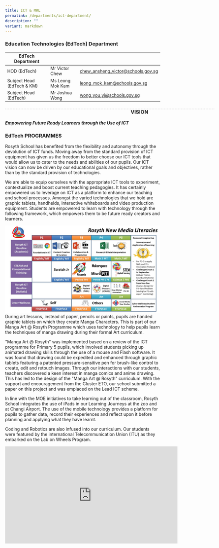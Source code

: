 ```yaml
---
title: ICT & MRL
permalink: /departments/ict-department/
description: ""
variant: markdown
---
```

### Education Technologies (EdTech) Department

| EdTech Department | | |
| -------- | -------- | -------- |
| HOD (EdTech) | Mr Victor Chew | chew_ansheng_victor@schools.gov.sg | 
|Subject Head (EdTech &amp; KM) | Ms Leong Mok Kam | leong_mok_kam@schools.gov.sg |
|Subject Head (EdTech) | Mr Joshua Wong| wong_you_yi@schools.gov.sg |

<div style="line-height: 19.6px; width: 408px; float: left;"><div style="margin-top: 8px; margin-bottom: 8px; line-height: 19.6px; width: 680px; border-bottom: 1px dashed rgb(204, 204, 204); height: 1px; clear: both;"></div></div>

### VISION

***Empowering Future Ready Learners through the Use of ICT***

### EdTech PROGRAMMES

Rosyth School has benefited from the flexibility and autonomy through the devolution of ICT funds. Moving away from the standard provision of ICT equipment has given us the freedom to better choose our ICT tools that would allow us to cater to the needs and abilities of our pupils. Our ICT vision can now be driven by our educational goals and objectives, rather than by the standard provision of technologies.

We are able to equip ourselves with the appropriate ICT tools to experiment, contextualize and boost current teaching pedagogies. It has certainly empowered us to leverage on ICT as a platform to enhance our teaching and school processes. Amongst the varied technologies that we hold are graphic tablets, handhelds, interactive whiteboards and video production equipment. Students are empowered to learn with technology through the following framework, which empowers them to be future ready creators and learners. <br>

![](/images/Rosyth%20NML%20Framework%20(Details).jpg) <br>
During art lessons, instead of paper, pencils or paints, pupils are handed graphic tablets on which they create Manga Characters. This is part of our Manga Art @ Rosyth Programme which uses technology to help pupils learn the techniques of manga drawing during their formal Art curriculum.

"Manga Art @ Rosyth" was implemented based on a review of the ICT programme for Primary 5 pupils, which involved students picking up animated drawing skills through the use of a mouse and Flash software. It was found that drawing could be expedited and enhanced through graphic tablets featuring a patented pressure-sensitive pen for brush-like control to create, edit and retouch images. Through our interactions with our students, teachers discovered a keen interest in manga comics and anime drawing. This has led to the design of the "Manga Art @ Rosyth" curriculum. With the support and encouragement from the Cluster ETO, our school submitted a paper on this project and was emplaced on the Lead ICT scheme.

In line with the MOE initiatives to take learning out of the classroom, Rosyth School integrates the use of iPads in our Learning Journeys at the zoo and at Changi Airport. The use of the mobile technology provides a platform for pupils to gather data, record their experiences and reflect upon it before planning and applying what they have learnt.

Coding and Robotics are also infused into our curriculum. Our students were featured by the international Telecommunication Union (ITU) as they embarked on the Lab on Wheels Program.

<iframe width="560" height="315" src="https://www.youtube.com/embed/yWrBI2LEChk?start=1" title="YouTube video player" frameborder="0" allow="accelerometer; autoplay; clipboard-write; encrypted-media; gyroscope; picture-in-picture" allowfullscreen=""></iframe>